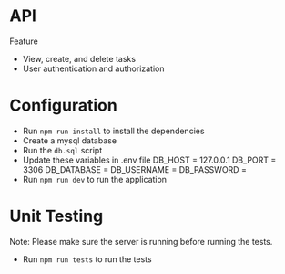 # API

 Feature
 - View, create, and delete tasks
 - User authentication and authorization


# Configuration
 
 - Run `npm run install` to install the dependencies
 - Create a mysql database 
 - Run the `db.sql` script
 - Update these variables in .env file
        DB_HOST = 127.0.0.1
        DB_PORT = 3306
        DB_DATABASE = 
        DB_USERNAME = 
        DB_PASSWORD =
 - Run `npm run dev` to run the application


# Unit Testing
 Note: Please make sure the server is running before running the tests.

 - Run `npm run tests` to run the tests

 